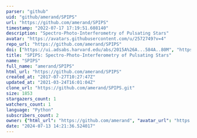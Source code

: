 ```yaml
---
parser: "github"
uid: "github/amerand/SPIPS"
url: "https://github.com/amerand/SPIPS"
timestamp: "2022-07-17 17:19:51.608140"
description: "Spectro-Photo-Interferometry of Pulsating Stars"
avatar: "https://avatars.githubusercontent.com/u/2572749?v=4"
repo_url: "https://github.com/amerand/SPIPS"
doi: ["https://ui.adsabs.harvard.edu/abs/2015A%26A...584A..80M", "https://ui.adsabs.harvard.edu/abs/2017ascl.soft10004M/abstract"]
title: "SPIPS: Spectro-Photo-Interferometry of Pulsating Stars"
name: "SPIPS"
full_name: "amerand/SPIPS"
html_url: "https://github.com/amerand/SPIPS"
created_at: "2017-07-27T10:27:47Z"
updated_at: "2021-03-24T16:01:04Z"
clone_url: "https://github.com/amerand/SPIPS.git"
size: 1853
stargazers_count: 1
watchers_count: 1
language: "Python"
subscribers_count: 2
owner: {"html_url": "https://github.com/amerand", "avatar_url": "https://avatars.githubusercontent.com/u/2572749?v=4", "login": "amerand", "type": "User"}
date: "2024-07-13 14:21:36.524017"
---
```

